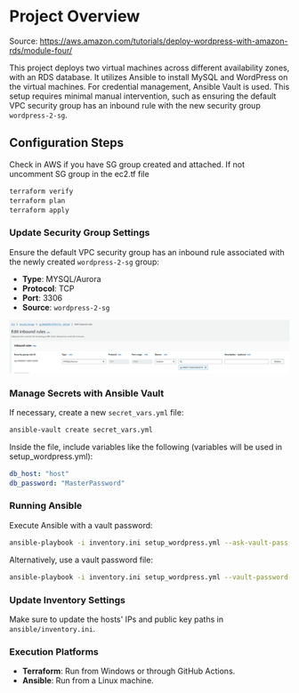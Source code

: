 
# Project Overview

Source: https://aws.amazon.com/tutorials/deploy-wordpress-with-amazon-rds/module-four/

This project deploys two virtual machines across different availability zones, with an RDS database. It utilizes Ansible to install MySQL and WordPress on the virtual machines. For credential management, Ansible Vault is used. This setup requires minimal manual intervention, such as ensuring the default VPC security group has an inbound rule with the new security group `wordpress-2-sg`.

## Configuration Steps

Check in AWS if you have SG group created and attached. If not uncomment SG group in the ec2.tf file

```bash
terraform verify
terraform plan
terraform apply
```

### Update Security Group Settings

Ensure the default VPC security group has an inbound rule associated with the newly created `wordpress-2-sg` group:

- **Type**: MYSQL/Aurora
- **Protocol**: TCP
- **Port**: 3306
- **Source**: `wordpress-2-sg`

![alt text](image.png)

### Manage Secrets with Ansible Vault

If necessary, create a new `secret_vars.yml` file:

```bash
ansible-vault create secret_vars.yml
```

Inside the file, include variables like the following (variables will be used in setup_wordpress.yml):

```yaml
db_host: "host"
db_password: "MasterPassword"
```

### Running Ansible

Execute Ansible with a vault password:

```bash
ansible-playbook -i inventory.ini setup_wordpress.yml --ask-vault-pass
```

Alternatively, use a vault password file:

```bash
ansible-playbook -i inventory.ini setup_wordpress.yml --vault-password-file /path/to/vault_password_file
```

### Update Inventory Settings

Make sure to update the hosts' IPs and public key paths in `ansible/inventory.ini`.

### Execution Platforms

- **Terraform**: Run from Windows or through GitHub Actions.
- **Ansible**: Run from a Linux machine.
```

